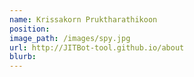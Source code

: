 ```yaml
---
name: Krissakorn Pruktharathikoon
position: 
image_path: /images/spy.jpg
url: http://JITBot-tool.github.io/about
blurb: 
---
```


